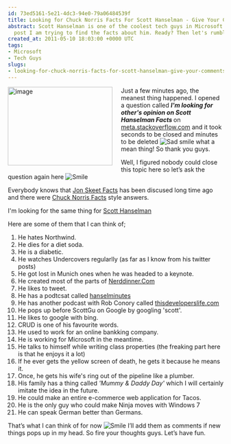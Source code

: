 ```yaml
---
id: 73ed5161-5e21-4dc3-94e0-79a06484539f
title: Looking for Chuck Norris Facts For Scott Hanselman - Give Your Comments
abstract: Scott Hanselman is one of the coolest tech guys in Microsoft and in this
  post I am trying to find the facts about him. Ready? Then let's rumble !
created_at: 2011-05-10 18:03:00 +0000 UTC
tags:
- Microsoft
- Tech Guys
slugs:
- looking-for-chuck-norris-facts-for-scott-hanselman-give-your-comments
---
```


<p><a href="https://www.tugberkugurlu.com/content/images/uploadedbyauthors/wlw/40f9cba43735_14BB9/image.png"><img height="183" width="244" src="https://www.tugberkugurlu.com/content/images/uploadedbyauthors/wlw/40f9cba43735_14BB9/image_thumb.png" align="left" alt="image" border="0" title="image" style="background-image: none; margin: 0px 20px 10px 0px; padding-left: 0px; padding-right: 0px; display: inline; float: left; padding-top: 0px; border: 0px;" /></a>Just a few minutes ago, the meanest thing happened. I opened a question called <strong><em>I'm looking for other's opinion on Scott Hanselman Facts </em></strong>on <a target="_blank" href="http://meta.stackoverflow.com" title="meta.stackoverflow.com">meta.stackoverflow.com</a> and it took seconds to be closed and minutes to be deleted <img src="https://www.tugberkugurlu.com/content/images/uploadedbyauthors/wlw/40f9cba43735_14BB9/wlEmoticon-sadsmile.png" alt="Sad smile" class="wlEmoticon wlEmoticon-sadsmile" style="border-style: none;" /> what a mean thing! So thank you guys.</p>
<p>Well, I figured nobody could close this topic here so let&rsquo;s ask the question again here <img src="https://www.tugberkugurlu.com/content/images/uploadedbyauthors/wlw/40f9cba43735_14BB9/wlEmoticon-smile.png" alt="Smile" class="wlEmoticon wlEmoticon-smile" style="border-style: none;" /></p>
<p>Everybody knows that <a href="http://meta.stackoverflow.com/questions/9134/jon-skeet-facts">Jon Skeet Facts</a> has been discused long time ago and there were <a href="http://www.chucknorrisfacts.com/">Chuck Norris Facts</a> style answers.</p>
<p>I'm looking for the same thing for <a href="http://hanselman.com/blog">Scott Hanselman</a></p>
<p>Here are some of them that I can think of;</p>
<ol>
<li>He hates Northwind. </li>
<li>He dies for a diet soda. </li>
<li>He is a diabetic. </li>
<li>He watches Undercovers regularlly (as far as I know from his twitter posts) </li>
<li>He got lost in Munich ones when he was headed to a keynote. </li>
<li>He created most of the parts of <a target="_blank" href="http://nerddinner.com" title="Nerddiner.Com">Nerddinner.Com</a> </li>
<li>He likes to tweet. </li>
<li>He has a podtcsat called <a target="_blank" href="http://hanselminutes.com/" title="hanselminutes.com">hanselminutes</a> </li>
<li>He has another podcast with Rob Conory called <a target="_blank" href="http://thisdeveloperslife.com/" title="thisdeveloperslife.com">thisdeveloperslife.com</a> </li>
<li>He pops up before ScottGu on Google by googling 'scott'.</li>
<li>He likes to google with bing.</li>
<li>CRUD is one of his favourite words.</li>
<li>He used to work for an online bankking company. </li>
<li>He is working for Microsoft in the meantime. </li>
<li>He talks to himself while writing class properties (the freaking part here is that he enjoys it a lot)</li>
<li>If he ever gets the yellow screen of death, he gets it because he means it. </li>
<li>Once, he gets his wife's ring out of the pipeline like a plumber. </li>
<li>His family has a thing called <em>'Mummy &amp; Daddy Day'</em> which I will certainly imitate the idea in the future. </li>
<li>He could make an entire e-commerce web application for Tacos.</li>
<li>He is the only guy who could make Ninja moves with Windows 7</li>
<li>He can speak German better than Germans.</li>
</ol>
<p>That&rsquo;s what I can think of for now <img src="https://www.tugberkugurlu.com/content/images/uploadedbyauthors/wlw/40f9cba43735_14BB9/wlEmoticon-smile.png" alt="Smile" class="wlEmoticon wlEmoticon-smile" style="border-style: none;" /> I&rsquo;ll add them as comments if new things pops up in my head. So fire your thoughts guys. Let&rsquo;s have fun.</p>